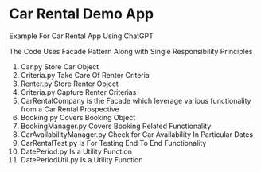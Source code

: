# Car Rental Demo App
Example For Car Rental App Using ChatGPT

The Code Uses Facade Pattern Along with Single Responsibility Principles

<ol>
<li>Car.py Store Car Object</li>
<li>Criteria.py Take Care Of Renter Criteria</li>
<li>Renter.py Store Renter Object</li>
<li>Criteria.py Capture Renter Criterias</li>
<li>CarRentalCompany is the Facade which leverage various functionality from a Car Rental Prospective</li>
<li>Booking.py Covers Booking Object</li>
<li>BookingManager.py Covers Booking Related Functionality</li>
<li>CarAvailabilityManager.py Check for Car Availability In Particular Dates</li>
<li>CarRentalTest.py Is For Testing End To End Functionality</li>
<li>DatePeriod.py Is a Utility Function</li>
<li>DatePeriodUtil.py Is a Utility Function</li>
</ol>